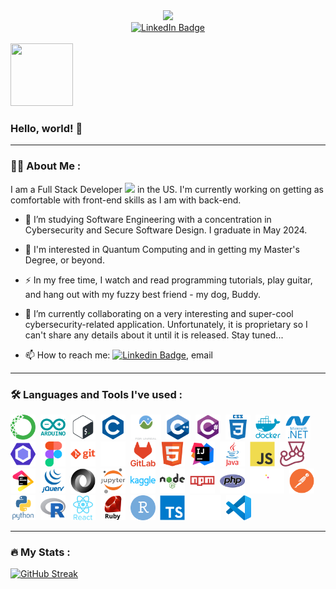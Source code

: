 <div id="header" align="center">
  <img src="https://media.giphy.com/media/L1R1tvI9svkIWwpVYr/giphy.gif" width="150"/>
</div>

<div id="badges" align="center">
  <a href="https://www.linkedin.com/in/alcasey" onclick="window.open(this.href, '_blank'); return false;">
    <img src="https://img.shields.io/badge/LinkedIn-purple?style=for-the-badge&logo=linkedin&logoColor=white" alt="LinkedIn Badge"/>
  </a>  
</div>

<div id="badges" align="center">
  <img src="https://komarev.com/ghpvc/?username=alcaseybsu&style=flat-square&color=blue" alt=""/>  
</div>

<div>
  <img src="https://media.giphy.com/media/GLsE8RIQgj0msv5JsO/giphy.gif" width="100" height="100"/>
</div>






### Hello, world! 👋
---

### :woman_technologist: About Me :  

I am a Full Stack Developer <img src="https://media.giphy.com/media/WUlplcMpOCEmTGBtBW/giphy.gif" width="30"> in the US. I'm currently working on getting as comfortable with front-end skills as I am with back-end.   

- :telescope: I’m studying Software Engineering with a concentration in Cybersecurity and Secure Software Design. I graduate in May 2024.

- :seedling: I'm interested in Quantum Computing and in getting my Master's Degree, or beyond.

- :zap: In my free time, I watch and read programming tutorials, play guitar, and hang out with my fuzzy best friend - my dog, Buddy.

- 👯 I’m currently collaborating on a very interesting and super-cool cybersecurity-related application. Unfortunately, it is proprietary so I can't share any details about it until it is released. Stay tuned...

- :mailbox: How to reach me: [![Linkedin Badge](https://img.shields.io/badge/LinkedIn-purple?style=flat&logo=Linkedin&logoColor=white)](https://www.linkedin.com/in/alcasey), email

---  

### :hammer_and_wrench: Languages and Tools I've used :   
<div>
<img src="https://github.com/devicons/devicon/blob/master/icons/anaconda/anaconda-original.svg" title="Anaconda" alt="Anaconda" width="40" height="40"/>&nbsp;
<img src="https://github.com/devicons/devicon/blob/master/icons/arduino/arduino-original-wordmark.svg" title="Anrduino" alt="Arduino" width="40" height="40"/>&nbsp;
<img src="https://github.com/devicons/devicon/blob/master/icons/bash/bash-original.svg" title="Bash" alt="Bash" width="40" height="40"/>&nbsp;
<img src="https://github.com/devicons/devicon/blob/master/icons/c/c-plain.svg" title="C" alt="C" width="40" height="40"/>&nbsp;
<img src="https://github.com/alcaseybsu/alcaseybsu/blob/main/assets/Cesium_for_Unreal_light_color_vertical.png" title="Cesium" alt="Cesium" width="49" height="40"/>&nbsp;
<img src="https://github.com/devicons/devicon/blob/master/icons/cplusplus/cplusplus-original.svg" title="C++" alt="C++" width="40" height="40"/>&nbsp;
<img src="https://github.com/devicons/devicon/blob/master/icons/csharp/csharp-original.svg" title="CSharp" alt="C Sharp" width="40" height="40"/>&nbsp;
<img src="https://github.com/devicons/devicon/blob/master/icons/css3/css3-plain-wordmark.svg" title="CSS" alt="CSS" width="40" height="40"/>&nbsp;
<img src="https://github.com/devicons/devicon/blob/master/icons/docker/docker-plain-wordmark.svg" title="Docker" alt="Docker" width="40" height="40"/>&nbsp;
<img src="https://github.com/devicons/devicon/blob/master/icons/dot-net/dot-net-plain-wordmark.svg" title=".NET" alt=".NET" width="40" height="40"/>&nbsp;
<img src="https://github.com/devicons/devicon/blob/master/icons/eslint/eslint-original.svg" title="eslint" alt="eslint" width="40" height="40"/>&nbsp;
<img src="https://github.com/devicons/devicon/blob/master/icons/figma/figma-original.svg" title="figma" alt="figma" width="40" height="40"/>&nbsp;
<img src="https://github.com/devicons/devicon/blob/master/icons/git/git-plain-wordmark.svg" title="Git" alt="Git" width="40" height="40"/>&nbsp;
<img src="https://github.com/alcaseybsu/alcaseybsu/blob/main/assets/github-mark-white.svg" title="GitHub" alt="GitHub" width="40" height="40"/>&nbsp;
<img src="https://github.com/devicons/devicon/blob/master/icons/gitlab/gitlab-plain-wordmark.svg" title="GitLab" alt="GitLab" width="40" height="40"/>&nbsp; 
<img src="https://github.com/devicons/devicon/blob/master/icons/html5/html5-original.svg" title="HTML5" alt="HTML5" width="40" height="40"/>&nbsp;
<img src="https://github.com/devicons/devicon/blob/master/icons/intellij/intellij-original.svg" title="IntelliJ" alt="IntelliJ" width="40" height="40"/>&nbsp;
<img src="https://github.com/devicons/devicon/blob/master/icons/java/java-original-wordmark.svg" title="Java" alt="Java" width="40" height="40"/>&nbsp;
<img src="https://github.com/devicons/devicon/blob/master/icons/javascript/javascript-original.svg" title="JavaScript" alt="JavaScript" width="40" height="40"/>&nbsp;
<img src="https://github.com/devicons/devicon/blob/master/icons/jest/jest-plain.svg" title="Jest" alt="Jest" width="40" height="40"/>&nbsp;
<img src="https://github.com/devicons/devicon/blob/master/icons/jetbrains/jetbrains-original.svg" title="Jetbrains" alt="Jetbrains" width="40" height="40"/>&nbsp;
<img src="https://github.com/devicons/devicon/blob/master/icons/jquery/jquery-plain-wordmark.svg" title="jQuery" alt="jQuery" width="40" height="40"/>&nbsp;
<img src="https://github.com/devicons/devicon/blob/master/icons/json/json-original.svg" title="JSON" alt="JSON" width="40" height="40"/>&nbsp;
<img src="https://github.com/devicons/devicon/blob/master/icons/jupyter/jupyter-original-wordmark.svg" title="Jupyter" alt="Jupyter" width="40" height="40"/>&nbsp;
<img src="https://github.com/devicons/devicon/blob/master/icons/kaggle/kaggle-original-wordmark.svg" title="Kaggle" alt="Kaggle" width="40" height="40"/>&nbsp;  
<img src="https://github.com/devicons/devicon/blob/master/icons/nodejs/nodejs-original-wordmark.svg" title="NodeJS" alt="NodeJS" width="40" height="40"/>&nbsp;
<img src="https://github.com/devicons/devicon/blob/master/icons/npm/npm-original-wordmark.svg" title="npm" alt="npm" width="40" height="40"/>&nbsp;
<img src="https://github.com/devicons/devicon/blob/master/icons/php/php-original.svg" title="PHP" alt="PHP" width="40" height="40"/>&nbsp;
<img src="https://github.com/alcaseybsu/alcaseybsu/blob/main/assets/pandas_secondary_white.svg" title="pandas" alt="pandas" width="55" height="40"/>&nbsp;
<img src="https://github.com/devicons/devicon/blob/master/icons/postman/postman-original.svg" title="Postman" alt="Postman" width="40" height="40"/>&nbsp;
<img src="https://github.com/devicons/devicon/blob/master/icons/python/python-original-wordmark.svg" title="Python" alt="Python" width="40" height="40"/>&nbsp;
<img src="https://github.com/devicons/devicon/blob/master/icons/r/r-original.svg" title="R" alt="R" width="40" height="40"/>&nbsp;
<img src="https://github.com/devicons/devicon/blob/master/icons/react/react-original-wordmark.svg" title="React" alt="React" width="40" height="40"/>&nbsp;
<img src="https://github.com/devicons/devicon/blob/master/icons/ruby/ruby-original-wordmark.svg" title="Ruby" alt="Ruby" width="40" height="40"/>&nbsp;
<img src="https://github.com/devicons/devicon/blob/master/icons/rstudio/rstudio-original.svg" title="RStudio" alt="RStudio" width="40" height="40"/>&nbsp;
<img src="https://github.com/devicons/devicon/blob/master/icons/typescript/typescript-original.svg" title="TypeScript" alt="TypeScript" width="40" height="40"/>&nbsp;
<img src="https://github.com/alcaseybsu/alcaseybsu/blob/main/assets/UE_Logo_stacked_unreal-engine_white.svg" title="UnrealEngine" alt="UnrealEngine" width="49.6" height="40"/>&nbsp;
<img src="https://github.com/devicons/devicon/blob/master/icons/vscode/vscode-original.svg" title="VSCode" alt="VSCode" width="40" height="40"/>&nbsp;
</div>
  
  

  
---  
### :fire: My Stats :  

[![GitHub Streak](https://github-readme-streak-stats.herokuapp.com?user=alcaseybsu&theme=cobalt)](https://git.io/streak-stats)  
